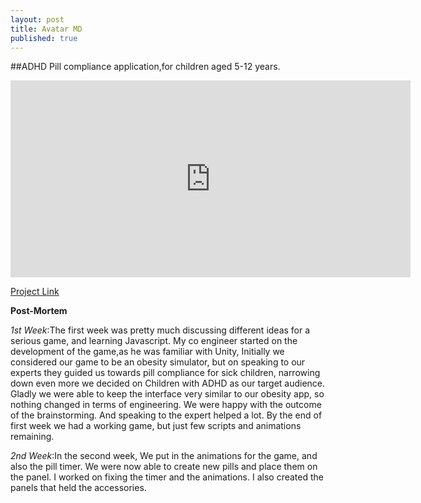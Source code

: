 ```yaml
---
layout: post
title: Avatar MD
published: true
---
```



##ADHD Pill compliance application,for children aged 5-12 years.
<iframe width="640" height="315" src="https://www.youtube.com/embed/CDGIHOHmwLo" frameborder="0" allowfullscreen></iframe>

[Project Link](https://github.com/yashasg/Appagachi "Avatar MD-ADHD,Pill Compliance")


**Post-Mortem**

_1st Week_:The first week was pretty much discussing different ideas for a serious game, and learning
Javascript. My co engineer started on the development of the game,as he was familiar with Unity, Initially we considered our game to
be an obesity simulator, but on speaking to our experts they guided us towards pill compliance for sick
children, narrowing down even more we decided on Children with ADHD as our target audience. Gladly
we were able to keep the interface very similar to our obesity app, so nothing changed in terms of
engineering. We were happy with the outcome of the brainstorming. And speaking to the expert helped
a lot. By the end of first week we had a working game, but just few scripts and animations remaining.

_2nd Week_:In the second week, We put in the animations for the game, and also the pill timer. We were now able to create new pills and place them on the panel. I worked on fixing the
timer and the animations. I also created the panels that held the accessories.

